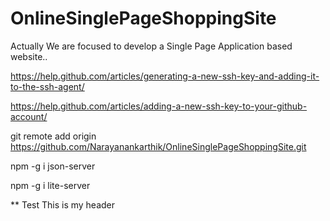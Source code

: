 # OnlineSinglePageShoppingSite
Actually We are focused to develop a Single Page Application based website..


https://help.github.com/articles/generating-a-new-ssh-key-and-adding-it-to-the-ssh-agent/

https://help.github.com/articles/adding-a-new-ssh-key-to-your-github-account/


git remote add origin https://github.com/Narayanankarthik/OnlineSinglePageShoppingSite.git

npm -g i json-server

npm -g i lite-server


** Test This is my header
